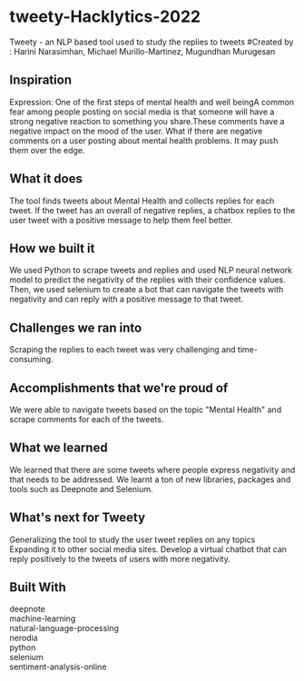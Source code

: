 # tweety-Hacklytics-2022
Tweety - an NLP based tool used to study the replies to tweets 
#Created by : Harini Narasimhan, Michael Murillo-Martinez, Mugundhan Murugesan  

## Inspiration  
Expression: One of the first steps of mental health and well being​A common fear among people posting on social media is that someone will have a strong negative reaction to something you share.​These comments have a negative impact on the mood of the user. What if there are negative comments on a user posting about mental health problems. It may push them over the edge.​

## What it does  
The tool finds tweets about Mental Health and collects replies for each tweet. If the tweet has an overall of negative replies, a chatbox replies to the user tweet with a positive message to help them feel better.

## How we built it  
We used Python to scrape tweets and replies and used NLP neural network model to predict the negativity of the replies with their confidence values. Then, we used selenium to create a bot that can navigate the tweets with negativity and can reply with a positive message to that tweet.

## Challenges we ran into  
Scraping the replies to each tweet was very challenging and time-consuming.

## Accomplishments that we're proud of  
We were able to navigate tweets based on the topic "Mental Health" and scrape comments for each of the tweets.

## What we learned  
We learned that there are some tweets where people express negativity and that needs to be addressed. We learnt a ton of new libraries, packages and tools such as Deepnote and Selenium.

## What's next for Tweety  
Generalizing the tool to study the user tweet replies on any topics Expanding it to other social media sites. Develop a virtual chatbot that can reply positively to the tweets of users with more negativity.

## Built With  
deepnote  
machine-learning  
natural-language-processing  
nerodia  
python  
selenium  
sentiment-analysis-online  
